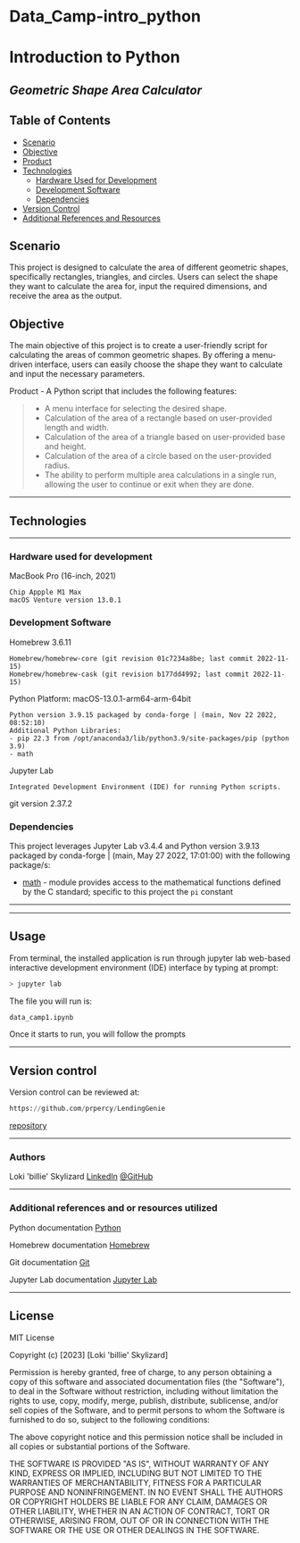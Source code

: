 # **Data_Camp-intro_python** 
# **Introduction to Python**

## *Geometric Shape Area Calculator*

## Table of Contents

- [Scenario](#scenario)
- [Objective](#objective)
- [Product](#product)
- [Technologies](#technologies)
  - [Hardware Used for Development](#hardware-used-for-development)
  - [Development Software](#development-software)
  - [Dependencies](#dependencies)
- [Version Control](#version-control)
- [Additional References and Resources](#additional-references-and-resources)


## Scenario

This project is designed to calculate the area of different geometric shapes, specifically rectangles, triangles, and circles. Users can select the shape they want to calculate the area for, input the required dimensions, and receive the area as the output.

## Objective

The main objective of this project is to create a user-friendly script for calculating the areas of common geometric shapes. By offering a menu-driven interface, users can easily choose the shape they want to calculate and input the necessary parameters.


Product - A Python script that includes the following features:

>* A menu interface for selecting the desired shape.
>* Calculation of the area of a rectangle based on user-provided length and width. 
>* Calculation of the area of a triangle based on user-provided base and height. 
>* Calculation of the area of a circle based on the user-provided radius.
>* The ability to perform multiple area calculations in a single run, allowing the user to continue or exit when they are done.
___

## **Technologies**
___

### **Hardware used for development**

MacBook Pro (16-inch, 2021)

    Chip Appple M1 Max
    macOS Venture version 13.0.1

### **Development Software**

Homebrew 3.6.11

    Homebrew/homebrew-core (git revision 01c7234a8be; last commit 2022-11-15)
    Homebrew/homebrew-cask (git revision b177dd4992; last commit 2022-11-15)

Python Platform: macOS-13.0.1-arm64-arm-64bit

    Python version 3.9.15 packaged by conda-forge | (main, Nov 22 2022, 08:52:10)
    Additional Python Libraries:
    - pip 22.3 from /opt/anaconda3/lib/python3.9/site-packages/pip (python 3.9)
    - math

Jupyter Lab

    Integrated Development Environment (IDE) for running Python scripts.

git version 2.37.2


### **Dependencies**

This project leverages Jupyter Lab v3.4.4 and Python version 3.9.13 packaged by conda-forge | (main, May 27 2022, 17:01:00) with the following package/s:


* [math](https://docs.python.org/3/library/math.html) - module provides access to the mathematical functions defined by the C standard; specific to this project the `pi` constant
___




---
## **Usage**

From terminal, the installed application is run through jupyter lab web-based interactive development environment (IDE) interface by typing at prompt:

```python
> jupyter lab

```
The file you will run is:

```python
data_camp1.ipynb

```
Once it starts to run, you will follow the prompts
___

## **Version control**

Version control can be reviewed at:

```python
https://github.com/prpercy/LendingGenie
```

[repository](https://github.com/Billie-LS/Data_Camp-intro_python)

___

### **Authors**

Loki 'billie' Skylizard
    [LinkedIn](https://www.linkedin.com/in/loki-billie-skylizard/)
    [@GitHub](https://github.com/Billie-LS)

___

### **Additional references and or resources utilized**

Python documentation
[Python](https://docs.python.org)

Homebrew documentation
[Homebrew](https://brew.sh)

Git documentation
[Git](https://git-scm.com/doc)

Jupyter Lab documentation
[Jupyter Lab](https://jupyterlab.readthedocs.io/en/stable)

___
## **License**

MIT License

Copyright (c) [2023] [Loki 'billie' Skylizard]

Permission is hereby granted, free of charge, to any person obtaining a copy
of this software and associated documentation files (the "Software"), to deal
in the Software without restriction, including without limitation the rights
to use, copy, modify, merge, publish, distribute, sublicense, and/or sell
copies of the Software, and to permit persons to whom the Software is
furnished to do so, subject to the following conditions:

The above copyright notice and this permission notice shall be included in all
copies or substantial portions of the Software.

THE SOFTWARE IS PROVIDED "AS IS", WITHOUT WARRANTY OF ANY KIND, EXPRESS OR
IMPLIED, INCLUDING BUT NOT LIMITED TO THE WARRANTIES OF MERCHANTABILITY,
FITNESS FOR A PARTICULAR PURPOSE AND NONINFRINGEMENT. IN NO EVENT SHALL THE
AUTHORS OR COPYRIGHT HOLDERS BE LIABLE FOR ANY CLAIM, DAMAGES OR OTHER
LIABILITY, WHETHER IN AN ACTION OF CONTRACT, TORT OR OTHERWISE, ARISING FROM,
OUT OF OR IN CONNECTION WITH THE SOFTWARE OR THE USE OR OTHER DEALINGS IN THE
SOFTWARE.



